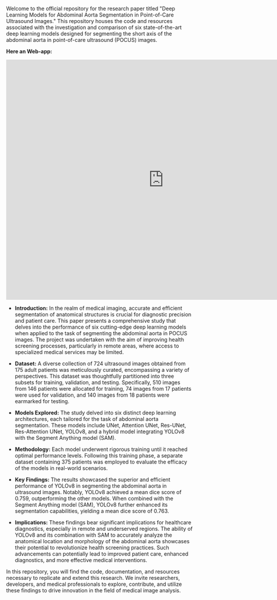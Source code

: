 

Welcome to the official repository for the research paper titled "Deep Learning Models for Abdominal Aorta Segmentation in Point-of-Care Ultrasound Images." This repository houses the code and resources associated with the investigation and comparison of six state-of-the-art deep learning models designed for segmenting the short axis of the abdominal aorta in point-of-care ultrasound (POCUS) images.

**Here an Web-app:**

<iframe
	src="https://sumit-ai-ml-aorta-segmentation.hf.space"
	frameborder="0"
	width="850"
	height="650"
></iframe>

- **Introduction:**
In the realm of medical imaging, accurate and efficient segmentation of anatomical structures is crucial for diagnostic precision and patient care. This paper presents a comprehensive study that delves into the performance of six cutting-edge deep learning models when applied to the task of segmenting the abdominal aorta in POCUS images. The project was undertaken with the aim of improving health screening processes, particularly in remote areas, where access to specialized medical services may be limited.

- **Dataset:**
A diverse collection of 724 ultrasound images obtained from 175 adult patients was meticulously curated, encompassing a variety of perspectives. This dataset was thoughtfully partitioned into three subsets for training, validation, and testing. Specifically, 510 images from 146 patients were allocated for training, 74 images from 17 patients were used for validation, and 140 images from 18 patients were earmarked for testing.

- **Models Explored:**
The study delved into six distinct deep learning architectures, each tailored for the task of abdominal aorta segmentation. These models include UNet, Attention UNet, Res-UNet, Res-Attention UNet, YOLOv8, and a hybrid model integrating YOLOv8 with the Segment Anything model (SAM).

- **Methodology:**
Each model underwent rigorous training until it reached optimal performance levels. Following this training phase, a separate dataset containing 375 patients was employed to evaluate the efficacy of the models in real-world scenarios.

- **Key Findings:**
The results showcased the superior and efficient performance of YOLOv8 in segmenting the abdominal aorta in ultrasound images. Notably, YOLOv8 achieved a mean dice score of 0.759, outperforming the other models. When combined with the Segment Anything model (SAM), YOLOv8 further enhanced its segmentation capabilities, yielding a mean dice score of 0.763.

- **Implications:**
These findings bear significant implications for healthcare diagnostics, especially in remote and underserved regions. The ability of YOLOv8 and its combination with SAM to accurately analyze the anatomical location and morphology of the abdominal aorta showcases their potential to revolutionize health screening practices. Such advancements can potentially lead to improved patient care, enhanced diagnostics, and more effective medical interventions.

In this repository, you will find the code, documentation, and resources necessary to replicate and extend this research. We invite researchers, developers, and medical professionals to explore, contribute, and utilize these findings to drive innovation in the field of medical image analysis.


